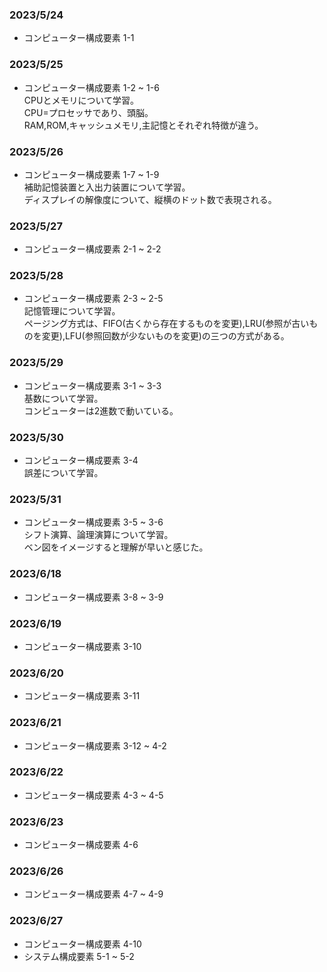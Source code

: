 ### 2023/5/24
-  コンピューター構成要素 1-1 

### 2023/5/25
-  コンピューター構成要素 1-2 ~ 1-6  
CPUとメモリについて学習。  
CPU=プロセッサであり、頭脳。  
RAM,ROM,キャッシュメモリ,主記憶とそれぞれ特徴が違う。  

### 2023/5/26
-  コンピューター構成要素 1-7 ~ 1-9  
補助記憶装置と入出力装置について学習。  
ディスプレイの解像度について、縦横のドット数で表現される。  

### 2023/5/27
-  コンピューター構成要素 2-1 ~ 2-2  

### 2023/5/28
-  コンピューター構成要素 2-3 ~ 2-5  
記憶管理について学習。  
ページング方式は、FIFO(古くから存在するものを変更),LRU(参照が古いものを変更),LFU(参照回数が少ないものを変更)の三つの方式がある。

### 2023/5/29
-  コンピューター構成要素 3-1 ~ 3-3  
基数について学習。  
コンピューターは2進数で動いている。  

### 2023/5/30
-  コンピューター構成要素 3-4  
誤差について学習。  

### 2023/5/31
-  コンピューター構成要素 3-5 ~ 3-6  
シフト演算、論理演算について学習。  
ベン図をイメージすると理解が早いと感じた。  

### 2023/6/18
-  コンピューター構成要素 3-8 ~ 3-9  

### 2023/6/19
-  コンピューター構成要素 3-10  

### 2023/6/20
-  コンピューター構成要素 3-11  

### 2023/6/21
-  コンピューター構成要素 3-12 ~ 4-2  

### 2023/6/22
-  コンピューター構成要素 4-3 ~ 4-5  

### 2023/6/23
-  コンピューター構成要素 4-6  

### 2023/6/26
-  コンピューター構成要素 4-7 ~ 4-9  

### 2023/6/27
-  コンピューター構成要素 4-10  
-  システム構成要素 5-1 ~ 5-2  